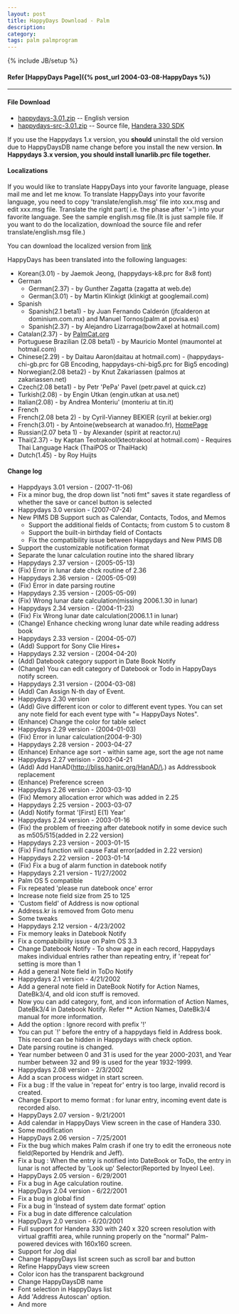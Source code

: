 ```yaml
---
layout: post
title: HappyDays Download - Palm
description: 
category: 
tags: palm palmprogram
---
```

{% include JB/setup %}

#### Refer [HappyDays Page]({% post_url 2004-03-08-HappyDays %})

---

#### File Download  

* [happydays-3.01.zip](https://dl.dropboxusercontent.com/u/4345768/jmjeong.com/happydays-3.zip) -- English version 
* [happydays-src-3.01.zip](https://dl.dropboxusercontent.com/u/4345768/jmjeong.com/happydays-src.zip) -- Source file, [Handera 330 SDK](https://dl.dropboxusercontent.com/u/4345768/jmjeong.com/handera-sdkv105.zip)

If you use the Happydays 1.x version, you **should** uninstall the old version due to HappyDaysDB
name change before you install the new version. **In Happydays 3.x version, you should install lunarlib.prc file together.**

#### Localizations 

If you would like to translate HappyDays into your favorite language, please mail me and let me
know. To translate HappyDays into your favorite language, you need to copy 'translate/english.msg'
file into xxx.msg and edit xxx.msg file. Translate the right part( i.e. the phase after '=') into
your favorite language. See the sample english.msg file.(It is just sample file. If you want to do
the localization, download the source file and refer translate/english.msg file.)

You can download the localized version from [link](https://www.dropbox.com/home/Public/jmjeong.com/HappyDays)

HappyDays has been translated into the following languages: 

- Korean(3.01) - by Jaemok Jeong, (happydays-k8.prc for 8x8 font) 
- German 
  -  German(2.37) - by Gunther Zagatta (zagatta at web.de) 
  -  German(3.01) - by Martin Klinkigt (klinkigt at googlemail.com)
- Spanish
  -  Spanish(2.1 beta1) - by Juan Fernando Calder&oacute;n (jfcalderon at dominium.com.mx) and Manuel Tornos(palm at povisa.es) 
  -  Spanish(2.37) - by Alejandro Lizarraga(bow2axel at hotmail.com)
-  Catalan(2.37) - by [PalmCat.org](http://www.palmcat.org) 
-  Portuguese Brazilian (2.08 beta1) - by Mauricio Montel (maumontel at hotmail.com) 
-  Chinese(2.29) - by Daitau Aaron(daitau at hotmail.com)  - (happydays-chi-gb.prc for GB Encoding, happydays-chi-big5.prc for Big5 encoding) 
-  Norwegian(2.08 beta2) - by Knut Zakariassen (palmos at zakariassen.net) 
-  Czech(2.08 beta1) - by Petr 'PePa' Pavel (petr.pavel at quick.cz) 
-  Turkish(2.08) - by Engin Utkan (engin.utkan at usa.net) 
-  Italian(2.08) - by Andrea Monteriu' (monteriu at tin.it) 
-  French
  -  French(2.08 beta 2) - by Cyril-Vianney BEKIER (cyril at bekier.org)
  -  French(3.01) - by Antoine(websearch at wanadoo.fr), [HomePage](http://www.freewarefrance.com/)
-  Russian(2.07 beta 1) - by Alexander (spirit at reactor.ru) 
-  Thai(2.37) - by Kaptan Teotrakool(kteotrakool at hotmail.com) - Requires Thai Language Hack (ThaiPOS or ThaiHack) 
-  Dutch(1.45) - by Roy Huijts 

#### Change log  

- Happdyays 3.01 version - (2007-11-06)
 - Fix a minor bug, the drop down list "noti fmt" saves it state regardless of whether the save or cancel button is selected
- Happydays 3.0 version - (2007-07-24)
 -  New PIMS DB Support such as Calendar, Contacts, Todos, and Memos
    - Support the additional fields of Contacts; from custom 5 to custom 8
    - Support the built-in birthday field of Contacts
    - Fix the compatibility issue between Happydays and New PIMS DB
 - Support the customizable notification format
 - Separate the lunar calculation routine into the shared library 
- Happydays 2.37 version - (2005-05-13)
 - (Fix) Error in lunar date chck routine of 2.36
-  Happydays 2.36 version - (2005-05-09)
 - (Fix) Error in date parsing routine
- Happydays 2.35 version - (2005-05-09)
 - (Fix) Wrong lunar date calculation(missing 2006.1.30 in lunar)
-  Happydays 2.34 version - (2004-11-23)
 - (Fix) Fix Wrong lunar date calculation(2006.1.1 in lunar)
 - (Change) Enhance checking wrong lunar date while reading address book
- Happydays 2.33 version - (2004-05-07)
 - (Add) Support for Sony Clie Hires+
- Happydays 2.32 version - (2004-04-20)
 - (Add) Datebook category support in Date Book Notify
 - (Change) You can edit category of Datebook or Todo in HappyDays notify screen.
- Happydays 2.31 version - (2004-03-08)
 - (Add) Can Assign N-th day of Event.
- Happydays 2.30 version
 - (Add) Give different icon or color to different event types. You can set any note field for each event type with "= HappyDays Notes". 
 - (Enhance) Change the color for table select
- Happydays 2.29 version - (2004-01-03)
 - (Fix) Error in lunar calculation(2004-9-30)
-  Happydays 2.28 version - 2003-04-27
 - (Enhance) Enhance age sort - within same age, sort the age not name
- Happydays 2.27 verision - 2003-04-21
 - (Add) Add HanAD(http://bliss.hanirc.org/HanAD/\.) as Addressbook replacement
 - (Enhance) Preference screen
- Happydays 2.26 version - 2003-03-10
 - (Fix) Memory allocation error  which was added in 2.25
- Happydays 2.25 version - 2003-03-07
 - (Add) Notify format '\[First] E(1) Year'
- Happydays 2.24 version - 2003-01-16
 - (Fix) the problem of freezing after datebook notify in some device such as m505/515(added in 2.22 version)
- Happydays 2.23 version - 2003-01-15
 - (Fix) Find function will cause Fatal error(added in 2.22 version)
- Happydays 2.22 version - 2003-01-14 
 - (Fix) Fix a bug of alarm function in datebook notify
- Happydays 2.21 version - 11/27/2002 
 - Palm OS 5 compatible 
 - Fix repeated 'please run datebook once' error 
 - Increase note field size from 25 to 125 
 - 'Custom field' of Address is now optional 
 - Address.kr is removed from Goto menu 
 - Some tweaks 
- Happydays 2.12 version - 4/23/2002 
 - Fix memory leaks in Datebook Notify 
 - Fix a compabibility issue on Palm OS 3.3 
 - Change Datebook Notify - To show age in each record, Happydays makes individual entries rather than repeating entry, if 'repeat for' setting is more than 1 
 - Add a general Note field in ToDo Notify 
- Happydays 2.1 version - 4/21/2002 
 -  Add a general note field in DateBook Notify for Action Names, DateBk3/4, and old icon stuff is removed.
 - Now you can add category, font, and icon information of Action Names, DateBk3/4 in Datebook Notify. Refer ** Action Names, DateBk3/4 manual for more information. 
 - Add the option : Ignore record with prefix '!'
 - You can put `!' before the entry of a happydays field in Address book. This record can be hidden in Happydays with check option. 
 - Date parsing routine is changed. 
 - Year number between 0 and 31 is used for the year 2000-2031, and Year number between 32 and 99 is used for the year 1932-1999. 
- Happydays 2.08 version - 2/3/2002 
 - Add a scan process widget in start screen. 
 - Fix a bug : If the value in 'repeat for' entry is too large, invalid record is created. 
 - Change Export to memo format : for lunar entry, incoming event date is recorded also. 
- HappyDays 2.07 version - 9/21/2001 
 - Add calendar in HappyDays View screen in the case of Handera 330. 
 - Some modification 
-  HappyDays 2.06 version - 7/25/2001 
 -  Fix the bug which makes Palm crash if one try to edit the erroneous note field(Reported by Hendrik and Jeff). 
 - Fix a bug : When the entry is notified into DateBook or ToDo, the entry in lunar is not affected by 'Look up' Selector(Reported by Inyeol Lee). 
-  HappyDays 2.05 version - 6/29/2001 
 - Fix a bug in Age calculation routine. 
- HappyDays 2.04 version - 6/22/2001 
 - Fix a bug in global find 
 - Fix a bug in 'Instead of system date format' option 
 - Fix a bug in date difference calculation 
- HappyDays 2.0 version - 6/20/2001 
 - Full support for Handera 330 with 240 x 320 screen resolution with virtual graffiti area, while running properly on the "normal" Palm-powered devices with 160x160 screen. 
 - Support for Jog dial 
 -  Change HappyDays list screen such as scroll bar and button 
 -  Refine HappyDays view screen 
 -  Color icon has the transparent background 
 -  Change HappyDaysDB name 
 -  Font selection in HappyDays list 
 -  Add 'Address Autoscan' option. 
 - And more 

